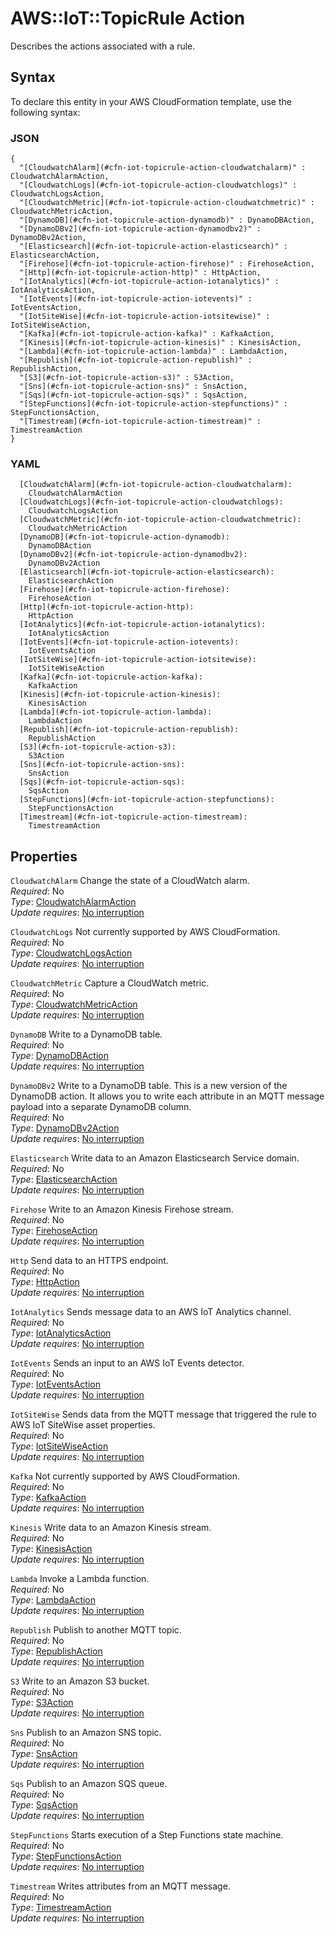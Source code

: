 # AWS::IoT::TopicRule Action<a name="aws-properties-iot-topicrule-action"></a>

Describes the actions associated with a rule\.

## Syntax<a name="aws-properties-iot-topicrule-action-syntax"></a>

To declare this entity in your AWS CloudFormation template, use the following syntax:

### JSON<a name="aws-properties-iot-topicrule-action-syntax.json"></a>

```
{
  "[CloudwatchAlarm](#cfn-iot-topicrule-action-cloudwatchalarm)" : CloudwatchAlarmAction,
  "[CloudwatchLogs](#cfn-iot-topicrule-action-cloudwatchlogs)" : CloudwatchLogsAction,
  "[CloudwatchMetric](#cfn-iot-topicrule-action-cloudwatchmetric)" : CloudwatchMetricAction,
  "[DynamoDB](#cfn-iot-topicrule-action-dynamodb)" : DynamoDBAction,
  "[DynamoDBv2](#cfn-iot-topicrule-action-dynamodbv2)" : DynamoDBv2Action,
  "[Elasticsearch](#cfn-iot-topicrule-action-elasticsearch)" : ElasticsearchAction,
  "[Firehose](#cfn-iot-topicrule-action-firehose)" : FirehoseAction,
  "[Http](#cfn-iot-topicrule-action-http)" : HttpAction,
  "[IotAnalytics](#cfn-iot-topicrule-action-iotanalytics)" : IotAnalyticsAction,
  "[IotEvents](#cfn-iot-topicrule-action-iotevents)" : IotEventsAction,
  "[IotSiteWise](#cfn-iot-topicrule-action-iotsitewise)" : IotSiteWiseAction,
  "[Kafka](#cfn-iot-topicrule-action-kafka)" : KafkaAction,
  "[Kinesis](#cfn-iot-topicrule-action-kinesis)" : KinesisAction,
  "[Lambda](#cfn-iot-topicrule-action-lambda)" : LambdaAction,
  "[Republish](#cfn-iot-topicrule-action-republish)" : RepublishAction,
  "[S3](#cfn-iot-topicrule-action-s3)" : S3Action,
  "[Sns](#cfn-iot-topicrule-action-sns)" : SnsAction,
  "[Sqs](#cfn-iot-topicrule-action-sqs)" : SqsAction,
  "[StepFunctions](#cfn-iot-topicrule-action-stepfunctions)" : StepFunctionsAction,
  "[Timestream](#cfn-iot-topicrule-action-timestream)" : TimestreamAction
}
```

### YAML<a name="aws-properties-iot-topicrule-action-syntax.yaml"></a>

```
  [CloudwatchAlarm](#cfn-iot-topicrule-action-cloudwatchalarm): 
    CloudwatchAlarmAction
  [CloudwatchLogs](#cfn-iot-topicrule-action-cloudwatchlogs): 
    CloudwatchLogsAction
  [CloudwatchMetric](#cfn-iot-topicrule-action-cloudwatchmetric): 
    CloudwatchMetricAction
  [DynamoDB](#cfn-iot-topicrule-action-dynamodb): 
    DynamoDBAction
  [DynamoDBv2](#cfn-iot-topicrule-action-dynamodbv2): 
    DynamoDBv2Action
  [Elasticsearch](#cfn-iot-topicrule-action-elasticsearch): 
    ElasticsearchAction
  [Firehose](#cfn-iot-topicrule-action-firehose): 
    FirehoseAction
  [Http](#cfn-iot-topicrule-action-http): 
    HttpAction
  [IotAnalytics](#cfn-iot-topicrule-action-iotanalytics): 
    IotAnalyticsAction
  [IotEvents](#cfn-iot-topicrule-action-iotevents): 
    IotEventsAction
  [IotSiteWise](#cfn-iot-topicrule-action-iotsitewise): 
    IotSiteWiseAction
  [Kafka](#cfn-iot-topicrule-action-kafka): 
    KafkaAction
  [Kinesis](#cfn-iot-topicrule-action-kinesis): 
    KinesisAction
  [Lambda](#cfn-iot-topicrule-action-lambda): 
    LambdaAction
  [Republish](#cfn-iot-topicrule-action-republish): 
    RepublishAction
  [S3](#cfn-iot-topicrule-action-s3): 
    S3Action
  [Sns](#cfn-iot-topicrule-action-sns): 
    SnsAction
  [Sqs](#cfn-iot-topicrule-action-sqs): 
    SqsAction
  [StepFunctions](#cfn-iot-topicrule-action-stepfunctions): 
    StepFunctionsAction
  [Timestream](#cfn-iot-topicrule-action-timestream): 
    TimestreamAction
```

## Properties<a name="aws-properties-iot-topicrule-action-properties"></a>

`CloudwatchAlarm`  <a name="cfn-iot-topicrule-action-cloudwatchalarm"></a>
Change the state of a CloudWatch alarm\.  
*Required*: No  
*Type*: [CloudwatchAlarmAction](aws-properties-iot-topicrule-cloudwatchalarmaction.md)  
*Update requires*: [No interruption](https://docs.aws.amazon.com/AWSCloudFormation/latest/UserGuide/using-cfn-updating-stacks-update-behaviors.html#update-no-interrupt)

`CloudwatchLogs`  <a name="cfn-iot-topicrule-action-cloudwatchlogs"></a>
Not currently supported by AWS CloudFormation\.  
*Required*: No  
*Type*: [CloudwatchLogsAction](aws-properties-iot-topicrule-cloudwatchlogsaction.md)  
*Update requires*: [No interruption](https://docs.aws.amazon.com/AWSCloudFormation/latest/UserGuide/using-cfn-updating-stacks-update-behaviors.html#update-no-interrupt)

`CloudwatchMetric`  <a name="cfn-iot-topicrule-action-cloudwatchmetric"></a>
Capture a CloudWatch metric\.  
*Required*: No  
*Type*: [CloudwatchMetricAction](aws-properties-iot-topicrule-cloudwatchmetricaction.md)  
*Update requires*: [No interruption](https://docs.aws.amazon.com/AWSCloudFormation/latest/UserGuide/using-cfn-updating-stacks-update-behaviors.html#update-no-interrupt)

`DynamoDB`  <a name="cfn-iot-topicrule-action-dynamodb"></a>
Write to a DynamoDB table\.  
*Required*: No  
*Type*: [DynamoDBAction](aws-properties-iot-topicrule-dynamodbaction.md)  
*Update requires*: [No interruption](https://docs.aws.amazon.com/AWSCloudFormation/latest/UserGuide/using-cfn-updating-stacks-update-behaviors.html#update-no-interrupt)

`DynamoDBv2`  <a name="cfn-iot-topicrule-action-dynamodbv2"></a>
Write to a DynamoDB table\. This is a new version of the DynamoDB action\. It allows you to write each attribute in an MQTT message payload into a separate DynamoDB column\.  
*Required*: No  
*Type*: [DynamoDBv2Action](aws-properties-iot-topicrule-dynamodbv2action.md)  
*Update requires*: [No interruption](https://docs.aws.amazon.com/AWSCloudFormation/latest/UserGuide/using-cfn-updating-stacks-update-behaviors.html#update-no-interrupt)

`Elasticsearch`  <a name="cfn-iot-topicrule-action-elasticsearch"></a>
Write data to an Amazon Elasticsearch Service domain\.  
*Required*: No  
*Type*: [ElasticsearchAction](aws-properties-iot-topicrule-elasticsearchaction.md)  
*Update requires*: [No interruption](https://docs.aws.amazon.com/AWSCloudFormation/latest/UserGuide/using-cfn-updating-stacks-update-behaviors.html#update-no-interrupt)

`Firehose`  <a name="cfn-iot-topicrule-action-firehose"></a>
Write to an Amazon Kinesis Firehose stream\.  
*Required*: No  
*Type*: [FirehoseAction](aws-properties-iot-topicrule-firehoseaction.md)  
*Update requires*: [No interruption](https://docs.aws.amazon.com/AWSCloudFormation/latest/UserGuide/using-cfn-updating-stacks-update-behaviors.html#update-no-interrupt)

`Http`  <a name="cfn-iot-topicrule-action-http"></a>
Send data to an HTTPS endpoint\.  
*Required*: No  
*Type*: [HttpAction](aws-properties-iot-topicrule-httpaction.md)  
*Update requires*: [No interruption](https://docs.aws.amazon.com/AWSCloudFormation/latest/UserGuide/using-cfn-updating-stacks-update-behaviors.html#update-no-interrupt)

`IotAnalytics`  <a name="cfn-iot-topicrule-action-iotanalytics"></a>
Sends message data to an AWS IoT Analytics channel\.  
*Required*: No  
*Type*: [IotAnalyticsAction](aws-properties-iot-topicrule-iotanalyticsaction.md)  
*Update requires*: [No interruption](https://docs.aws.amazon.com/AWSCloudFormation/latest/UserGuide/using-cfn-updating-stacks-update-behaviors.html#update-no-interrupt)

`IotEvents`  <a name="cfn-iot-topicrule-action-iotevents"></a>
Sends an input to an AWS IoT Events detector\.  
*Required*: No  
*Type*: [IotEventsAction](aws-properties-iot-topicrule-ioteventsaction.md)  
*Update requires*: [No interruption](https://docs.aws.amazon.com/AWSCloudFormation/latest/UserGuide/using-cfn-updating-stacks-update-behaviors.html#update-no-interrupt)

`IotSiteWise`  <a name="cfn-iot-topicrule-action-iotsitewise"></a>
Sends data from the MQTT message that triggered the rule to AWS IoT SiteWise asset properties\.  
*Required*: No  
*Type*: [IotSiteWiseAction](aws-properties-iot-topicrule-iotsitewiseaction.md)  
*Update requires*: [No interruption](https://docs.aws.amazon.com/AWSCloudFormation/latest/UserGuide/using-cfn-updating-stacks-update-behaviors.html#update-no-interrupt)

`Kafka`  <a name="cfn-iot-topicrule-action-kafka"></a>
Not currently supported by AWS CloudFormation\.  
*Required*: No  
*Type*: [KafkaAction](aws-properties-iot-topicrule-kafkaaction.md)  
*Update requires*: [No interruption](https://docs.aws.amazon.com/AWSCloudFormation/latest/UserGuide/using-cfn-updating-stacks-update-behaviors.html#update-no-interrupt)

`Kinesis`  <a name="cfn-iot-topicrule-action-kinesis"></a>
Write data to an Amazon Kinesis stream\.  
*Required*: No  
*Type*: [KinesisAction](aws-properties-iot-topicrule-kinesisaction.md)  
*Update requires*: [No interruption](https://docs.aws.amazon.com/AWSCloudFormation/latest/UserGuide/using-cfn-updating-stacks-update-behaviors.html#update-no-interrupt)

`Lambda`  <a name="cfn-iot-topicrule-action-lambda"></a>
Invoke a Lambda function\.  
*Required*: No  
*Type*: [LambdaAction](aws-properties-iot-topicrule-lambdaaction.md)  
*Update requires*: [No interruption](https://docs.aws.amazon.com/AWSCloudFormation/latest/UserGuide/using-cfn-updating-stacks-update-behaviors.html#update-no-interrupt)

`Republish`  <a name="cfn-iot-topicrule-action-republish"></a>
Publish to another MQTT topic\.  
*Required*: No  
*Type*: [RepublishAction](aws-properties-iot-topicrule-republishaction.md)  
*Update requires*: [No interruption](https://docs.aws.amazon.com/AWSCloudFormation/latest/UserGuide/using-cfn-updating-stacks-update-behaviors.html#update-no-interrupt)

`S3`  <a name="cfn-iot-topicrule-action-s3"></a>
Write to an Amazon S3 bucket\.  
*Required*: No  
*Type*: [S3Action](aws-properties-iot-topicrule-s3action.md)  
*Update requires*: [No interruption](https://docs.aws.amazon.com/AWSCloudFormation/latest/UserGuide/using-cfn-updating-stacks-update-behaviors.html#update-no-interrupt)

`Sns`  <a name="cfn-iot-topicrule-action-sns"></a>
Publish to an Amazon SNS topic\.  
*Required*: No  
*Type*: [SnsAction](aws-properties-iot-topicrule-snsaction.md)  
*Update requires*: [No interruption](https://docs.aws.amazon.com/AWSCloudFormation/latest/UserGuide/using-cfn-updating-stacks-update-behaviors.html#update-no-interrupt)

`Sqs`  <a name="cfn-iot-topicrule-action-sqs"></a>
Publish to an Amazon SQS queue\.  
*Required*: No  
*Type*: [SqsAction](aws-properties-iot-topicrule-sqsaction.md)  
*Update requires*: [No interruption](https://docs.aws.amazon.com/AWSCloudFormation/latest/UserGuide/using-cfn-updating-stacks-update-behaviors.html#update-no-interrupt)

`StepFunctions`  <a name="cfn-iot-topicrule-action-stepfunctions"></a>
Starts execution of a Step Functions state machine\.  
*Required*: No  
*Type*: [StepFunctionsAction](aws-properties-iot-topicrule-stepfunctionsaction.md)  
*Update requires*: [No interruption](https://docs.aws.amazon.com/AWSCloudFormation/latest/UserGuide/using-cfn-updating-stacks-update-behaviors.html#update-no-interrupt)

`Timestream`  <a name="cfn-iot-topicrule-action-timestream"></a>
Writes attributes from an MQTT message\.  
*Required*: No  
*Type*: [TimestreamAction](aws-properties-iot-topicrule-timestreamaction.md)  
*Update requires*: [No interruption](https://docs.aws.amazon.com/AWSCloudFormation/latest/UserGuide/using-cfn-updating-stacks-update-behaviors.html#update-no-interrupt)